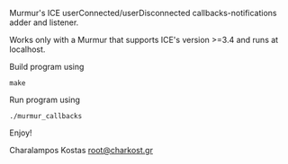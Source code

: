 Murmur's ICE userConnected/userDisconnected callbacks-notifications adder and listener.

Works only with a Murmur that supports ICE's version >=3.4 and runs at localhost.


Build program using

`make`


Run program using

`./murmur_callbacks`


Enjoy!


Charalampos Kostas <root@charkost.gr>
